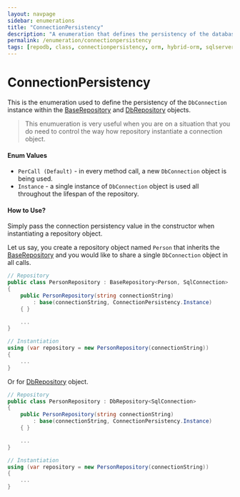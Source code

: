 ```yaml
---
layout: navpage
sidebar: enumerations
title: "ConnectionPersistency"
description: "A enumeration that defines the persistency of the database connection object when working with repository."
permalink: /enumeration/connectionpersistency
tags: [repodb, class, connectionpersistency, orm, hybrid-orm, sqlserver, sqlite, mysql, postgresql]
---
```


# ConnectionPersistency

This is the enumeration used to define the persistency of the `DbConnection` instance within the [BaseRepository](/class/baserepository) and [DbRepository](/class/dbrepository) objects.

> This enumueration is very useful when you are on a situation that you do need to control the way how repository instantiate a connection object.

#### Enum Values

- `PerCall (Default)` - in every method call, a new `DbConnection` object is being used.
- `Instance` - a single instance of `DbConnection` object is used all throughout the lifespan of the repository.

#### How to Use?

Simply pass the connection persistency value in the constructor when instantiating a repository object.

Let us say, you create a repository object named `Person` that inherits the [BaseRepository](/class/baserepository) and you would like to share a single `DbConnection` object in all calls.

```csharp
// Repository
public class PersonRepository : BaseRepository<Person, SqlConnection>
{
    public PersonRepository(string connectionString)
        : base(connectionString, ConnectionPersistency.Instance)
    { }

    ...
}

// Instantiation
using (var repository = new PersonRepository(connectionString))
{
    ...
}
```

Or for [DbRepository](/class/dbrepository) object.

```csharp
// Repository
public class PersonRepository : DbRepository<SqlConnection>
{
    public PersonRepository(string connectionString)
        : base(connectionString, ConnectionPersistency.Instance)
    { }

    ...
}

// Instantiation
using (var repository = new PersonRepository(connectionString))
{
    ...
}
```